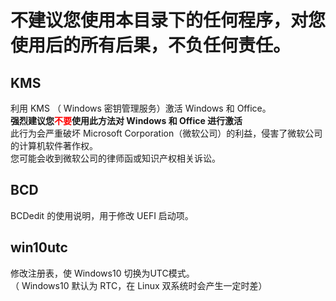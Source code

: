 # 不建议您使用本目录下的任何程序，对您使用后的所有后果，不负任何责任。  
## KMS  
利用 KMS （ Windows 密钥管理服务）激活 Windows 和 Office。  
**强烈建议您<span style="color:red;">不要</span>使用此方法对 Windows 和 Office 进行激活**  
此行为会严重破坏 Microsoft Corporation（微软公司）的利益，侵害了微软公司的计算机软件著作权。  
您可能会收到微软公司的律师函或知识产权相关诉讼。  
## BCD  
BCDedit 的使用说明，用于修改 UEFI 启动项。  
## win10utc  
修改注册表，使 Windows10 切换为UTC模式。  
（ Windows10 默认为 RTC，在 Linux 双系统时会产生一定时差）  
